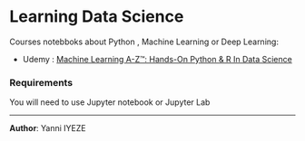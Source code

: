 # Learning Data Science

Courses notebboks about Python , Machine Learning or Deep Learning:
- Udemy : [Machine Learning A-Z™: Hands-On Python & R In Data Science](https://www.udemy.com/machinelearning/learn/v4/overview)

### Requirements

You will need to use Jupyter notebook or Jupyter Lab

---
__Author__: Yanni IYEZE
